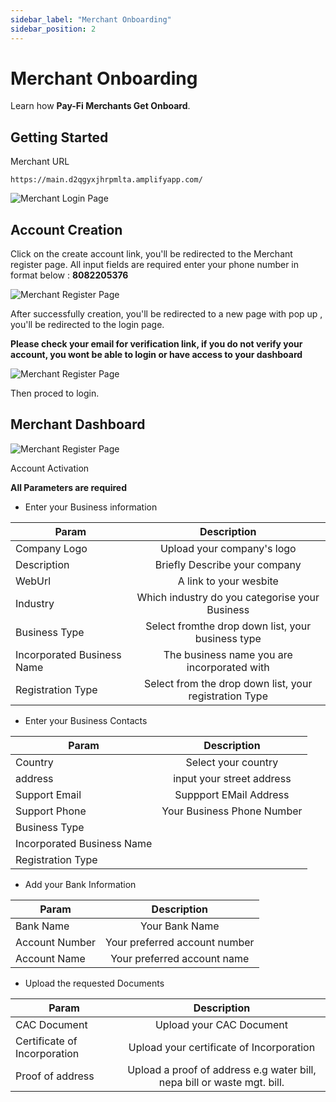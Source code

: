 ```yaml
---
sidebar_label: "Merchant Onboarding"
sidebar_position: 2
---
```


# Merchant Onboarding

Learn how **Pay-Fi Merchants Get Onboard**.

## Getting Started

Merchant URL

```shell
https://main.d2qgyxjhrpmlta.amplifyapp.com/
```

![Merchant Login Page](/img/merclogin.png)

## Account Creation

Click on the create account link, you'll be redirected to the Merchant register page.
All input fields are required
enter your phone number in format below :
**8082205376**

![Merchant Register Page](/img/createacc.png)

After successfully creation, you'll be redirected to a new page with pop up , you'll be redirected to the login page.

**Please check your email for verification link, if you do not verify your account, you wont be able to login or have access to your dashboard**

![Merchant Register Page](/img/successcreation.png)

Then proced to login.

## Merchant Dashboard

![Merchant Register Page](/img/mercdashboard.png)

Account Activation

**All Parameters are required**

- Enter your Business information

| Param                      |                  Description                  |
| -------------------------- | :-------------------------------------------: |
| Company Logo               |     Upload your company's logo      |
| Description                |   Briefly Describe your company |
| WebUrl                     |   A link to your wesbite   |
| Industry                   | Which industry do you categorise your Business |
| Business Type              | Select fromthe drop down list, your business type |
| Incorporated Business Name | The  business name you are incorporated with |
| Registration Type          |  Select from the drop down list, your registration Type |


- Enter your Business Contacts

| Param                      |                  Description                  |
| -------------------------- | :-------------------------------------------: |
| Country    | Select your country |
| address                | input your street address|
| Support Email    | Suppport EMail Address  |
| Support Phone | Your Business Phone Number |
| Business Type   |   |
| Incorporated Business Name |      |
| Registration Type          |         |

- Add your Bank Information

| Param          |          Description          |
| -------------- | :---------------------------: |
| Bank Name      |        Your Bank Name         |
| Account Number | Your preferred account number |
| Account Name   |  Your preferred account name  |

- Upload the requested Documents

| Param                        |                               Description                               |
| ---------------------------- | :---------------------------------------------------------------------: |
| CAC Document                 |                        Upload your CAC Document                         |
| Certificate of Incorporation |                Upload your certificate of Incorporation                 |
| Proof of address             | Upload a proof of address e.g water bill, nepa bill or waste mgt. bill. |

